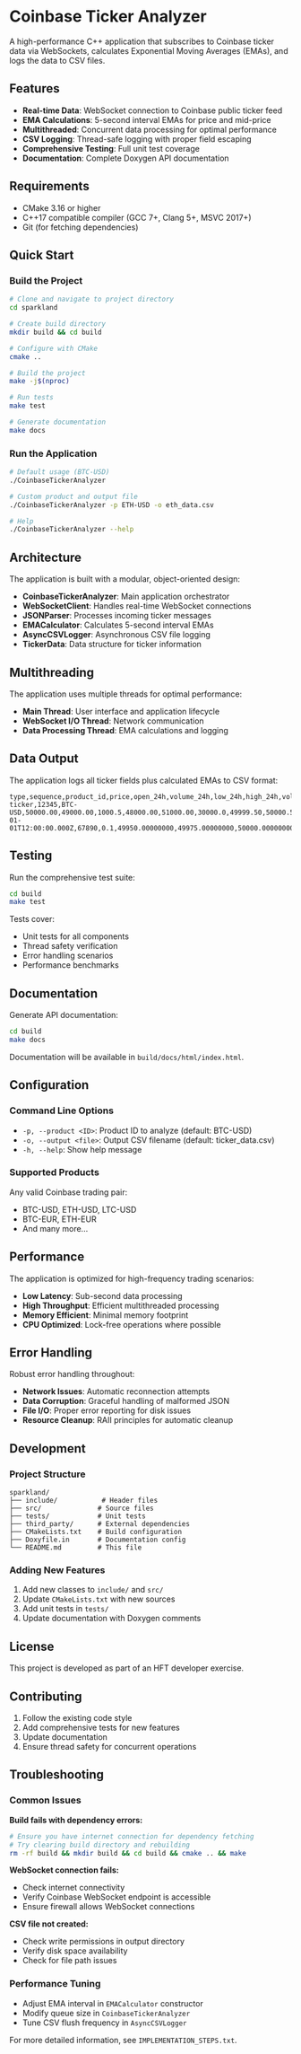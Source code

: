 # Coinbase Ticker Analyzer

A high-performance C++ application that subscribes to Coinbase ticker data via WebSockets, calculates Exponential Moving Averages (EMAs), and logs the data to CSV files.

## Features

- **Real-time Data**: WebSocket connection to Coinbase public ticker feed
- **EMA Calculations**: 5-second interval EMAs for price and mid-price
- **Multithreaded**: Concurrent data processing for optimal performance
- **CSV Logging**: Thread-safe logging with proper field escaping
- **Comprehensive Testing**: Full unit test coverage
- **Documentation**: Complete Doxygen API documentation

## Requirements

- CMake 3.16 or higher
- C++17 compatible compiler (GCC 7+, Clang 5+, MSVC 2017+)
- Git (for fetching dependencies)

## Quick Start

### Build the Project

```bash
# Clone and navigate to project directory
cd sparkland

# Create build directory
mkdir build && cd build

# Configure with CMake
cmake ..

# Build the project
make -j$(nproc)

# Run tests
make test

# Generate documentation
make docs
```

### Run the Application

```bash
# Default usage (BTC-USD)
./CoinbaseTickerAnalyzer

# Custom product and output file
./CoinbaseTickerAnalyzer -p ETH-USD -o eth_data.csv

# Help
./CoinbaseTickerAnalyzer --help
```

## Architecture

The application is built with a modular, object-oriented design:

- **CoinbaseTickerAnalyzer**: Main application orchestrator
- **WebSocketClient**: Handles real-time WebSocket connections
- **JSONParser**: Processes incoming ticker messages
- **EMACalculator**: Calculates 5-second interval EMAs
- **AsyncCSVLogger**: Asynchronous CSV file logging
- **TickerData**: Data structure for ticker information

## Multithreading

The application uses multiple threads for optimal performance:

- **Main Thread**: User interface and application lifecycle
- **WebSocket I/O Thread**: Network communication
- **Data Processing Thread**: EMA calculations and logging

## Data Output

The application logs all ticker fields plus calculated EMAs to CSV format:

```csv
type,sequence,product_id,price,open_24h,volume_24h,low_24h,high_24h,volume_30d,best_bid,best_ask,side,time,trade_id,last_size,price_ema,mid_price_ema,mid_price
ticker,12345,BTC-USD,50000.00,49000.00,1000.5,48000.00,51000.00,30000.0,49999.50,50000.50,buy,2024-01-01T12:00:00.000Z,67890,0.1,49950.00000000,49975.00000000,50000.00000000
```

## Testing

Run the comprehensive test suite:

```bash
cd build
make test
```

Tests cover:
- Unit tests for all components
- Thread safety verification
- Error handling scenarios
- Performance benchmarks

## Documentation

Generate API documentation:

```bash
cd build
make docs
```

Documentation will be available in `build/docs/html/index.html`.

## Configuration

### Command Line Options

- `-p, --product <ID>`: Product ID to analyze (default: BTC-USD)
- `-o, --output <file>`: Output CSV filename (default: ticker_data.csv)
- `-h, --help`: Show help message

### Supported Products

Any valid Coinbase trading pair:
- BTC-USD, ETH-USD, LTC-USD
- BTC-EUR, ETH-EUR
- And many more...

## Performance

The application is optimized for high-frequency trading scenarios:

- **Low Latency**: Sub-second data processing
- **High Throughput**: Efficient multithreaded processing
- **Memory Efficient**: Minimal memory footprint
- **CPU Optimized**: Lock-free operations where possible

## Error Handling

Robust error handling throughout:

- **Network Issues**: Automatic reconnection attempts
- **Data Corruption**: Graceful handling of malformed JSON
- **File I/O**: Proper error reporting for disk issues
- **Resource Cleanup**: RAII principles for automatic cleanup

## Development

### Project Structure

```
sparkland/
├── include/           # Header files
├── src/              # Source files
├── tests/            # Unit tests
├── third_party/      # External dependencies
├── CMakeLists.txt    # Build configuration
├── Doxyfile.in       # Documentation config
└── README.md         # This file
```

### Adding New Features

1. Add new classes to `include/` and `src/`
2. Update `CMakeLists.txt` with new sources
3. Add unit tests in `tests/`
4. Update documentation with Doxygen comments

## License

This project is developed as part of an HFT developer exercise.

## Contributing

1. Follow the existing code style
2. Add comprehensive tests for new features
3. Update documentation
4. Ensure thread safety for concurrent operations

## Troubleshooting

### Common Issues

**Build fails with dependency errors:**
```bash
# Ensure you have internet connection for dependency fetching
# Try clearing build directory and rebuilding
rm -rf build && mkdir build && cd build && cmake .. && make
```

**WebSocket connection fails:**
- Check internet connectivity
- Verify Coinbase WebSocket endpoint is accessible
- Ensure firewall allows WebSocket connections

**CSV file not created:**
- Check write permissions in output directory
- Verify disk space availability
- Check for file path issues

### Performance Tuning

- Adjust EMA interval in `EMACalculator` constructor
- Modify queue size in `CoinbaseTickerAnalyzer`
- Tune CSV flush frequency in `AsyncCSVLogger`

For more detailed information, see `IMPLEMENTATION_STEPS.txt`.
